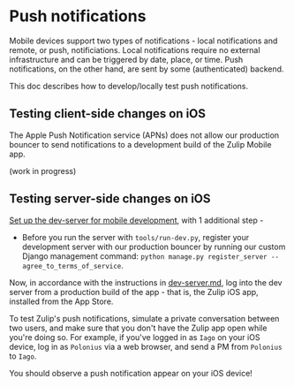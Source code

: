 # Push notifications

Mobile devices support two types of notifications - local notifications
and remote, or push, notificiations.  Local notifications require no external
infrastructure and can be triggered by date, place, or time.  Push
notifications, on the other hand, are sent by some (authenticated) backend.

This doc describes how to develop/locally test push notifications.

## Testing client-side changes on iOS

The Apple Push Notification service (APNs) does not allow our production
bouncer to send notifications to a development build of the Zulip Mobile
app.

(work in progress)

## Testing server-side changes on iOS

[Set up the dev-server for mobile development](dev-server.md), with 1 
additional step -

* Before you run the server with `tools/run-dev.py`, register your development
  server with our production bouncer by running our custom Django management
  command: `python manage.py register_server --agree_to_terms_of_service`.

Now, in accordance with the instructions in [dev-server.md](dev-server.md), log into the dev 
server from a production build of the app - that is, the Zulip iOS app, 
installed from the App Store.

To test Zulip's push notifications, simulate a private conversation between
two users, and make sure that you don't have the Zulip app open while you're 
doing  so. For example, if you've logged in as `Iago` on your iOS device, log
in as `Polonius` via a web browser, and send a PM from `Polonius` to `Iago`.

You should observe a push notification appear on your iOS device!
